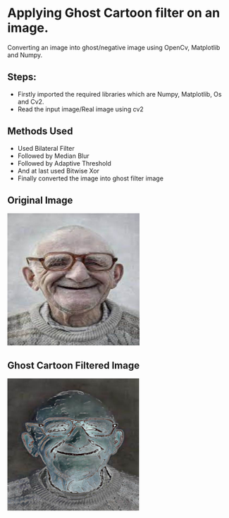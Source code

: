 # Applying Ghost Cartoon filter on an image.

Converting an image into ghost/negative image using OpenCv, Matplotlib and Numpy.

## Steps:
* Firstly imported the required libraries which are Numpy, Matplotlib, Os and Cv2.
* Read the input image/Real image using cv2

## Methods Used
* Used Bilateral Filter
* Followed by Median Blur
* Followed by Adaptive Threshold
* And at last used Bitwise Xor
* Finally converted the image into ghost filter image


## Original Image
<img src="Images/Photo.jpg" height="300px">

## Ghost Cartoon Filtered Image
<img src="Images/Ghost Cartoon Filtered Photo.jpg" height="300px">


